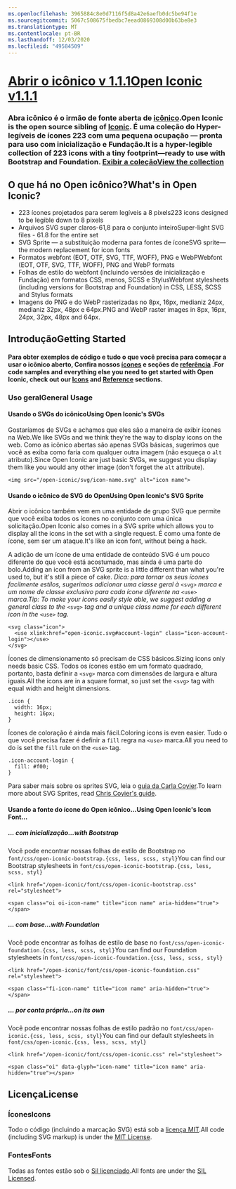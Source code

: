 ```yaml
---
ms.openlocfilehash: 3965884c8e0d7116f5d8a42e6aefb0dc5be94f1e
ms.sourcegitcommit: 5067c508675fbedbc7eead0869308d00b63be8e3
ms.translationtype: MT
ms.contentlocale: pt-BR
ms.lasthandoff: 12/03/2020
ms.locfileid: "49584509"
---
```

<a name="open-iconic-v111"></a>[<span data-ttu-id="15f27-101">Abrir o icônico v 1.1.1</span><span class="sxs-lookup"><span data-stu-id="15f27-101">Open Iconic v1.1.1</span></span>](http://useiconic.com/open)
===========

### <a name="open-iconic-is-the-open-source-sibling-of-iconic-it-is-a-hyper-legible-collection-of-223-icons-with-a-tiny-footprintmdashready-to-use-with-bootstrap-and-foundation-view-the-collection"></a><span data-ttu-id="15f27-102">Abra icônico é o irmão de fonte aberta de [icônico](http://useiconic.com).</span><span class="sxs-lookup"><span data-stu-id="15f27-102">Open Iconic is the open source sibling of [Iconic](http://useiconic.com).</span></span> <span data-ttu-id="15f27-103">É uma coleção do Hyper-legíveis de ícones 223 com uma pequena ocupação &mdash; pronta para uso com inicialização e Fundação.</span><span class="sxs-lookup"><span data-stu-id="15f27-103">It is a hyper-legible collection of 223 icons with a tiny footprint&mdash;ready to use with Bootstrap and Foundation.</span></span> [<span data-ttu-id="15f27-104">Exibir a coleção</span><span class="sxs-lookup"><span data-stu-id="15f27-104">View the collection</span></span>](http://useiconic.com/open#icons)



## <a name="whats-in-open-iconic"></a><span data-ttu-id="15f27-105">O que há no Open icônico?</span><span class="sxs-lookup"><span data-stu-id="15f27-105">What's in Open Iconic?</span></span>

* <span data-ttu-id="15f27-106">223 ícones projetados para serem legíveis a 8 pixels</span><span class="sxs-lookup"><span data-stu-id="15f27-106">223 icons designed to be legible down to 8 pixels</span></span>
* <span data-ttu-id="15f27-107">Arquivos SVG super claros-61,8 para o conjunto inteiro</span><span class="sxs-lookup"><span data-stu-id="15f27-107">Super-light SVG files - 61.8 for the entire set</span></span> 
* <span data-ttu-id="15f27-108">SVG Sprite &mdash; a substituição moderna para fontes de ícone</span><span class="sxs-lookup"><span data-stu-id="15f27-108">SVG sprite&mdash;the modern replacement for icon fonts</span></span>
* <span data-ttu-id="15f27-109">Formatos webfont (EOT, OTF, SVG, TTF, WOFF), PNG e WebP</span><span class="sxs-lookup"><span data-stu-id="15f27-109">Webfont (EOT, OTF, SVG, TTF, WOFF), PNG and WebP formats</span></span>
* <span data-ttu-id="15f27-110">Folhas de estilo do webfont (incluindo versões de inicialização e Fundação) em formatos CSS, menos, SCSS e Stylus</span><span class="sxs-lookup"><span data-stu-id="15f27-110">Webfont stylesheets (including versions for Bootstrap and Foundation) in CSS, LESS, SCSS and Stylus formats</span></span>
* <span data-ttu-id="15f27-111">Imagens do PNG e do WebP rasterizadas no 8px, 16px, medianiz 24px, medianiz 32px, 48px e 64px.</span><span class="sxs-lookup"><span data-stu-id="15f27-111">PNG and WebP raster images in 8px, 16px, 24px, 32px, 48px and 64px.</span></span>


## <a name="getting-started"></a><span data-ttu-id="15f27-112">Introdução</span><span class="sxs-lookup"><span data-stu-id="15f27-112">Getting Started</span></span>

#### <a name="for-code-samples-and-everything-else-you-need-to-get-started-with-open-iconic-check-out-our-icons-and-reference-sections"></a><span data-ttu-id="15f27-113">Para obter exemplos de código e tudo o que você precisa para começar a usar o icônico aberto, Confira nossos [ícones](http://useiconic.com/open#icons) e seções de [referência](http://useiconic.com/open#reference) .</span><span class="sxs-lookup"><span data-stu-id="15f27-113">For code samples and everything else you need to get started with Open Iconic, check out our [Icons](http://useiconic.com/open#icons) and [Reference](http://useiconic.com/open#reference) sections.</span></span>

### <a name="general-usage"></a><span data-ttu-id="15f27-114">Uso geral</span><span class="sxs-lookup"><span data-stu-id="15f27-114">General Usage</span></span>

#### <a name="using-open-iconics-svgs"></a><span data-ttu-id="15f27-115">Usando o SVGs do icônico</span><span class="sxs-lookup"><span data-stu-id="15f27-115">Using Open Iconic's SVGs</span></span>

<span data-ttu-id="15f27-116">Gostaríamos de SVGs e achamos que eles são a maneira de exibir ícones na Web.</span><span class="sxs-lookup"><span data-stu-id="15f27-116">We like SVGs and we think they're the way to display icons on the web.</span></span> <span data-ttu-id="15f27-117">Como as icônico abertas são apenas SVGs básicas, sugerimos que você as exiba como faria com qualquer outra imagem (não esqueça o `alt` atributo).</span><span class="sxs-lookup"><span data-stu-id="15f27-117">Since Open Iconic are just basic SVGs, we suggest you display them like you would any other image (don't forget the `alt` attribute).</span></span>

```
<img src="/open-iconic/svg/icon-name.svg" alt="icon name">
```

#### <a name="using-open-iconics-svg-sprite"></a><span data-ttu-id="15f27-118">Usando o icônico de SVG do Open</span><span class="sxs-lookup"><span data-stu-id="15f27-118">Using Open Iconic's SVG Sprite</span></span>

<span data-ttu-id="15f27-119">Abrir o icônico também vem em uma entidade de grupo SVG que permite que você exiba todos os ícones no conjunto com uma única solicitação.</span><span class="sxs-lookup"><span data-stu-id="15f27-119">Open Iconic also comes in a SVG sprite which allows you to display all the icons in the set with a single request.</span></span> <span data-ttu-id="15f27-120">É como uma fonte de ícone, sem ser um ataque.</span><span class="sxs-lookup"><span data-stu-id="15f27-120">It's like an icon font, without being a hack.</span></span>

<span data-ttu-id="15f27-121">A adição de um ícone de uma entidade de conteúdo SVG é um pouco diferente do que você está acostumado, mas ainda é uma parte do bolo.</span><span class="sxs-lookup"><span data-stu-id="15f27-121">Adding an icon from an SVG sprite is a little different than what you're used to, but it's still a piece of cake.</span></span> <span data-ttu-id="15f27-122">*Dica: para tornar os seus ícones facilmente estilos, sugerimos adicionar uma classe geral à* `<svg>` *marca e um nome de classe exclusivo para cada ícone diferente na* `<use>` *marca.*</span><span class="sxs-lookup"><span data-stu-id="15f27-122">*Tip: To make your icons easily style able, we suggest adding a general class to the* `<svg>` *tag and a unique class name for each different icon in the* `<use>` *tag.*</span></span>  

```
<svg class="icon">
  <use xlink:href="open-iconic.svg#account-login" class="icon-account-login"></use>
</svg>
```

<span data-ttu-id="15f27-123">Ícones de dimensionamento só precisam de CSS básicos.</span><span class="sxs-lookup"><span data-stu-id="15f27-123">Sizing icons only needs basic CSS.</span></span> <span data-ttu-id="15f27-124">Todos os ícones estão em um formato quadrado, portanto, basta definir a `<svg>` marca com dimensões de largura e altura iguais.</span><span class="sxs-lookup"><span data-stu-id="15f27-124">All the icons are in a square format, so just set the `<svg>` tag with equal width and height dimensions.</span></span>

```
.icon {
  width: 16px;
  height: 16px;
}
```

<span data-ttu-id="15f27-125">Ícones de coloração é ainda mais fácil.</span><span class="sxs-lookup"><span data-stu-id="15f27-125">Coloring icons is even easier.</span></span> <span data-ttu-id="15f27-126">Tudo o que você precisa fazer é definir a `fill` regra na `<use>` marca.</span><span class="sxs-lookup"><span data-stu-id="15f27-126">All you need to do is set the `fill` rule on the `<use>` tag.</span></span>

```
.icon-account-login {
  fill: #f00;
}
```

<span data-ttu-id="15f27-127">Para saber mais sobre os sprites SVG, leia o [guia da Carla Coyier](http://css-tricks.com/svg-sprites-use-better-icon-fonts/).</span><span class="sxs-lookup"><span data-stu-id="15f27-127">To learn more about SVG Sprites, read [Chris Coyier's guide](http://css-tricks.com/svg-sprites-use-better-icon-fonts/).</span></span>

#### <a name="using-open-iconics-icon-font"></a><span data-ttu-id="15f27-128">Usando a fonte do ícone do Open icônico...</span><span class="sxs-lookup"><span data-stu-id="15f27-128">Using Open Iconic's Icon Font...</span></span>


##### <a name="with-bootstrap"></a><span data-ttu-id="15f27-129">... com inicialização</span><span class="sxs-lookup"><span data-stu-id="15f27-129">…with Bootstrap</span></span>

<span data-ttu-id="15f27-130">Você pode encontrar nossas folhas de estilo de Bootstrap no `font/css/open-iconic-bootstrap.{css, less, scss, styl}`</span><span class="sxs-lookup"><span data-stu-id="15f27-130">You can find our Bootstrap stylesheets in `font/css/open-iconic-bootstrap.{css, less, scss, styl}`</span></span>


```
<link href="/open-iconic/font/css/open-iconic-bootstrap.css" rel="stylesheet">
```


```
<span class="oi oi-icon-name" title="icon name" aria-hidden="true"></span>
```

##### <a name="with-foundation"></a><span data-ttu-id="15f27-131">... com base</span><span class="sxs-lookup"><span data-stu-id="15f27-131">…with Foundation</span></span>

<span data-ttu-id="15f27-132">Você pode encontrar as folhas de estilo de base no `font/css/open-iconic-foundation.{css, less, scss, styl}`</span><span class="sxs-lookup"><span data-stu-id="15f27-132">You can find our Foundation stylesheets in `font/css/open-iconic-foundation.{css, less, scss, styl}`</span></span>

```
<link href="/open-iconic/font/css/open-iconic-foundation.css" rel="stylesheet">
```


```
<span class="fi-icon-name" title="icon name" aria-hidden="true"></span>
```

##### <a name="on-its-own"></a><span data-ttu-id="15f27-133">... por conta própria</span><span class="sxs-lookup"><span data-stu-id="15f27-133">…on its own</span></span>

<span data-ttu-id="15f27-134">Você pode encontrar nossas folhas de estilo padrão no `font/css/open-iconic.{css, less, scss, styl}`</span><span class="sxs-lookup"><span data-stu-id="15f27-134">You can find our default stylesheets in `font/css/open-iconic.{css, less, scss, styl}`</span></span>

```
<link href="/open-iconic/font/css/open-iconic.css" rel="stylesheet">
```

```
<span class="oi" data-glyph="icon-name" title="icon name" aria-hidden="true"></span>
```


## <a name="license"></a><span data-ttu-id="15f27-135">Licença</span><span class="sxs-lookup"><span data-stu-id="15f27-135">License</span></span>

### <a name="icons"></a><span data-ttu-id="15f27-136">Ícones</span><span class="sxs-lookup"><span data-stu-id="15f27-136">Icons</span></span>

<span data-ttu-id="15f27-137">Todo o código (incluindo a marcação SVG) está sob a [licença MIT](http://opensource.org/licenses/MIT).</span><span class="sxs-lookup"><span data-stu-id="15f27-137">All code (including SVG markup) is under the [MIT License](http://opensource.org/licenses/MIT).</span></span>

### <a name="fonts"></a><span data-ttu-id="15f27-138">Fontes</span><span class="sxs-lookup"><span data-stu-id="15f27-138">Fonts</span></span>

<span data-ttu-id="15f27-139">Todas as fontes estão sob o [Sil licenciado](http://scripts.sil.org/cms/scripts/page.php?item_id=OFL_web).</span><span class="sxs-lookup"><span data-stu-id="15f27-139">All fonts are under the [SIL Licensed](http://scripts.sil.org/cms/scripts/page.php?item_id=OFL_web).</span></span>
